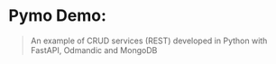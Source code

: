 # Pymo Demo:  

> An example of CRUD services (REST) developed in Python with FastAPI, Odmandic and MongoDB
